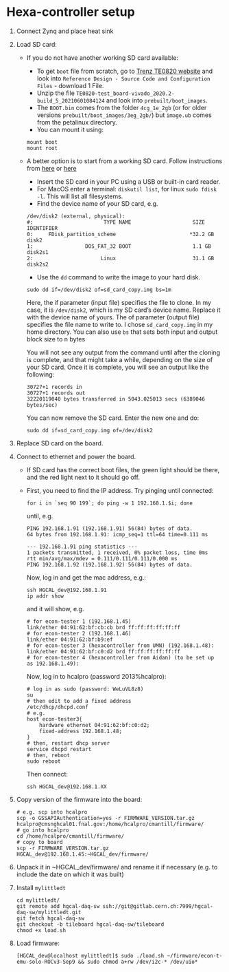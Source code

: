 # Hexa-controller setup

1. Connect Zynq and place heat sink
2. Load SD card:
   * If you do not have another working SD card available:
     * To get `boot` file from scratch, go to [Trenz TE0820 website](https://shop.trenz-electronic.de/en/TE0820-04-2BE21FL-MPSoC-Module-with-Xilinx-Zynq-UltraScale-ZU2EG-1E-2-GByte-DDR4-4-x-5-cm-LP?path=Trenz_Electronic/Modules_and_Module_Carriers/4x5/TE0820/Reference_Design/2019.2/test_board) and look into `Reference Design - Source Code and Configuration Files` - download 1 File.
     * Unzip the file `TE0820-test_board-vivado_2020.2-build_5_20210601084124` and look into `prebuilt/boot_images`. 
     * The `BOOT.bin` comes from the folder `4cg_1e_2gb` (or for older versions `prebuilt/boot_images/3eg_2gb/`) but `image.ub` comes from the petalinux directory.
     * You can mount it using:
     ```
     mount boot
     mount root
     ```
   * A better option is to start from a working SD card. Follow instructions from [here](https://beebom.com/how-clone-raspberry-pi-sd-card-windows-linux-macos/) or [here](https://www.cyberciti.biz/faq/how-to-create-disk-image-on-mac-os-x-with-dd-command/)
     * Insert the SD card in your PC using a USB or built-in card reader. 
     * For MacOS enter a terminal: `diskutil list`, for linux `sudo fdisk -l`. This will list all filesystems.
     * Find the device name of your SD card, e.g. 
     ```
     /dev/disk2 (external, physical):
     #:                       TYPE NAME                    SIZE       IDENTIFIER
     0:     FDisk_partition_scheme                        *32.2 GB    disk2
     1:                 DOS_FAT_32 BOOT                    1.1 GB     disk2s1
     2:                      Linux                         31.1 GB    disk2s2
     ```
     * Use the `dd` command to write the image to your hard disk.
     ```
     sudo dd if=/dev/disk2 of=sd_card_copy.img bs=1m
     ```
     Here, the if parameter (input file) specifies the file to clone. In my case, it is `/dev/disk2`, which is my SD card’s device name. 
     Replace it with the device name of yours. The of parameter (output file) specifies the file name to write to. I chose `sd_card_copy.img` in my home directory.
     You can also use `bs` that sets both input and output block size to n bytes
     
     You will not see any output from the command until after the cloning is complete, and that might take a while, depending on the size of your SD card. Once it is complete, you will see an output like the following:
     ```
     30727+1 records in
     30727+1 records out
     32220119040 bytes transferred in 5043.025013 secs (6389046 bytes/sec)
     ```
    
     You can now remove the SD card. Enter the new one and do:
     ```
     sudo dd if=sd_card_copy.img of=/dev/disk2
     ```
3. Replace SD card on the board.
4. Connect to ethernet and power the board.
   * If SD card has the correct boot files, the green light should be there, and the red light next to it should go off.
   * First, you need to find the IP address. 
     Try pinging until connected:
     ```
     for i in `seq 90 199`; do ping -w 1 192.168.1.$i; done
     ```
     until, e.g.
     ```
     PING 192.168.1.91 (192.168.1.91) 56(84) bytes of data.
     64 bytes from 192.168.1.91: icmp_seq=1 ttl=64 time=0.111 ms

     --- 192.168.1.91 ping statistics ---
     1 packets transmitted, 1 received, 0% packet loss, time 0ms
     rtt min/avg/max/mdev = 0.111/0.111/0.111/0.000 ms
     PING 192.168.1.92 (192.168.1.92) 56(84) bytes of data.
     ```
     Now, log in and get the mac address, e.g.:
     ```
     ssh HGCAL_dev@192.168.1.91
     ip addr show
     ```
     and it will show, e.g.
     ```
     # for econ-tester 1 (192.168.1.45)
     link/ether 04:91:62:bf:cb:cb brd ff:ff:ff:ff:ff:ff
     # for econ-tester 2 (192.168.1.46)
     link/ether 04:91:62:bf:b9:ef
     # for econ-tester 3 (hexacontroller from UMN) (192.168.1.48):
     link/ether 04:91:62:bf:c0:d2 brd ff:ff:ff:ff:ff:ff
     # for econ-tester 4 (hexacontroller from Aidan) (to be set up as 192.168.1.49):
     
     ```
     
     Now, log in to hcalpro (password 2013%hcalpro):
     ```
     # log in as sudo (password: WeLuVL8z8)
     su
     # then edit to add a fixed address
     /etc/dhcp/dhcpd.conf
     # e.g.
     host econ-tester3{
         hardware ethernet 04:91:62:bf:c0:d2;
         fixed-address 192.168.1.48;
     }
     # then, restart dhcp server
     service dhcpd restart
     # then, reboot
     sudo reboot
     ```     
     Then connect:
     ```
     ssh HGCAL_dev@192.168.1.XX
     ```
     
4. Copy version of the firmware into the board:
    ```
    # e.g. scp into hcalpro 
    scp -o GSSAPIAuthentication=yes -r FIRMWARE_VERSION.tar.gz  hcalpro@cmsnghcal01.fnal.gov:/home/hcalpro/cmantill/firmware/
    # go into hcalpro
    cd /home/hcalpro/cmantill/firmware/
    # copy to board
    scp -r FIRMWARE_VERSION.tar.gz  HGCAL_dev@192.168.1.45:~HGCAL_dev/firmware/
    ```
5. Unpack it in ~HGCAL_dev/firmware/ and rename it if necessary (e.g. to include the date on which it was built)
6. Install `mylittledt`
    ```
    cd mylittledt/
    git remote add hgcal-daq-sw ssh://git@gitlab.cern.ch:7999/hgcal-daq-sw/mylittledt.git
    git fetch hgcal-daq-sw
    git checkout -b tileboard hgcal-daq-sw/tileboard
    chmod +x load.sh
    ```
7. Load firmware:
    ```
    [HGCAL_dev@localhost mylittledt]$ sudo ./load.sh ~/firmware/econ-t-emu-solo-ROCv3-Sep9 && sudo chmod a+rw /dev/i2c-* /dev/uio*
    ```
